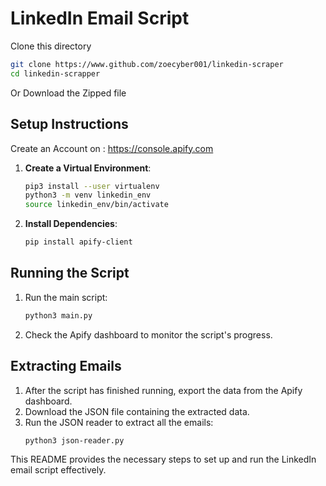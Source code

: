 # LinkedIn Email Script


Clone this directory
```bash
git clone https://www.github.com/zoecyber001/linkedin-scraper
cd linkedin-scrapper

```

Or 
Download the Zipped file

## Setup Instructions
Create an Account on : https://console.apify.com
1. **Create a Virtual Environment**:
   ```bash
   pip3 install --user virtualenv
   python3 -m venv linkedin_env
   source linkedin_env/bin/activate
   ```

2. **Install Dependencies**:
   ```bash
   pip install apify-client
   ```

## Running the Script

1. Run the main script:
   ```bash
   python3 main.py
   ```

2. Check the Apify dashboard to monitor the script's progress.

## Extracting Emails

1. After the script has finished running, export the data from the Apify dashboard.
2. Download the JSON file containing the extracted data.
3. Run the JSON reader to extract all the emails:
   ```bash
   python3 json-reader.py 
   ```

This README provides the necessary steps to set up and run the LinkedIn email script effectively.
